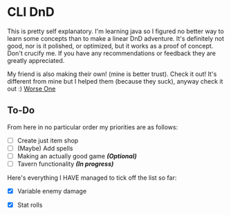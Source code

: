 # CLI DnD

This is pretty self explanatory. I'm learning java so I figured no better way to learn some concepts than to make a linear DnD adventure. It's definitely not good, nor is it polished, or optimized, but it works as a proof of concept. Don't crucify me. If you have any recommendations or feedback they are greatly appreciated.

My friend is also making their own! (mine is better trust). Check it out! It's different from mine but I helped them (because they suck), anyway check it out :) [Worse One](https://github.com/howmanyusersaretakn/DND)

## To-Do

From here in no particular order my priorities are as follows:

- [ ] Create just item shop
- [ ] (Maybe) Add spells
- [ ] Making an actually good game ***(Optional)***
- [ ] Tavern functionality ***(In progress)***

Here's everything I HAVE managed to tick off the list so far:

- [x] Variable enemy damage
- [x] Stat rolls 


